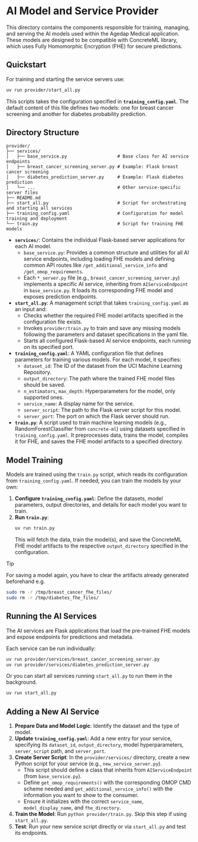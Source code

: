 # AI Model and Service Provider

This directory contains the components responsible for training, managing, and serving the AI models used within the Agedap Medical application. These models are designed to be compatible with ConcreteML library, which uses Fully Homomorphic Encryption (FHE) for secure predictions.

## Quickstart
For training and starting the service servers use:

```bash
uv run provider/start_all.py
```

This scripts takes the configuration specified in **`training_config.yaml`**. The default content of this file defines two models: one for breast cancer screening and another for diabetes probability prediction.

## Directory Structure

```
provider/
├── services/
│   ├── base_service.py                   # Base class for AI service endpoints
│   ├── breast_cancer_screening_server.py # Example: Flask breast cancer screening
│   ├── diabetes_prediction_server.py     # Example: Flask diabetes prediction
│   └── ...                               # Other service-specific server files
├── README.md                             
├── start_all.py                          # Script for orchestrating and starting all services
├── training_config.yaml                  # Configuration for model training and deployment
└── train.py                              # Script for training FHE models                           
```

-   **`services/`**: Contains the individual Flask-based server applications for each AI model.
    -   `base_service.py`: Provides a common structure and utilities for all AI service endpoints, including loading FHE models and defining common API routes like `/get_additional_service_info` and `/get_omop_requirements`.
    -   Each `*_server.py` file (e.g., `breast_cancer_screening_server.py`) implements a specific AI service, inheriting from `AIServiceEndpoint` in `base_service.py`. It loads its corresponding FHE model and exposes prediction endpoints.
-   **`start_all.py`**: A management script that takes `training_config.yaml` as an input and:
    - Checks whether the required FHE model artifacts specified in the configuration file exists.
    - Invokes `provider/train.py` to train and save any missing models following the parameters and dataset specifications in the yaml file.
    - Starts all configured Flask-based AI service endpoints, each running on its specified port.
-   **`training_config.yaml`**: A YAML configuration file that defines parameters for training various models. For each model, it specifies:
    -   `dataset_id`: The ID of the dataset from the UCI Machine Learning Repository.
    -   `output_directory`: The path where the trained FHE model files should be saved.
    -   `n_estimators`, `max_depth`: Hyperparameters for the model, only supported ones.
    -   `service_name`: A display name for the service.
    -   `server_script`: The path to the Flask server script for this model.
    -   `server_port`: The port on which the Flask server should run.
-   **`train.py`**: A script used to train machine learning models (e.g., RandomForestClassifier from `concrete-ml`) using datasets specified in `training_config.yaml`. It preprocesses data, trains the model, compiles it for FHE, and saves the FHE model artifacts to a specified directory.

## Model Training

Models are trained using the `train.py` script, which reads its configuration from `training_config.yaml`. If needed, you can train the models by your own:

1.  **Configure `training_config.yaml`**: Define the datasets, model parameters, output directories, and details for each model you want to train.
2.  **Run `train.py`**:
    ```bash
    uv run train.py
    ```
    This will fetch the data, train the model(s), and save the ConcreteML FHE model artifacts to the respective `output_directory` specified in the configuration.

> [!TIP]
> For saving a model again, you have to clear the artifacts already generated beforehand e.g.
>```bash
>sudo rm -r /tmp/breast_cancer_fhe_files/ 
>sudo rm -r /tmp/diabetes_fhe_files/
>```

## Running the AI Services

The AI services are Flask applications that load the pre-trained FHE models and expose endpoints for predictions and metadata.

Each service can be run individually:
```bash
uv run provider/services/breast_cancer_screening_server.py
uv run provider/services/diabetes_prediction_server.py
```

Or you can start all services running `start_all.py` to run them in the background.
```bash
uv run start_all.py
```

## Adding a New AI Service

1.  **Prepare Data and Model Logic**: Identify the dataset and the type of model.
2.  **Update `training_config.yaml`**: Add a new entry for your service, specifying its `dataset_id`, `output_directory`, model hyperparameters, `server_script` path, and `server_port`.
3.  **Create Server Script**: In the `provider/services/` directory, create a new Python script for your service (e.g., `new_service_server.py`).
    -   This script should define a class that inherits from `AIServiceEndpoint` (from `base_service.py`).
    -   Define `get_omop_requirements()` with the corresponding OMOP CMD scheme needed and `get_additional_service_info()` with the information you want to show to the consumer.
    -   Ensure it initializes with the correct `service_name`, `model_display_name`, and `fhe_directory`.
4.  **Train the Model**: Run `python provider/train.py`. Skip this step if using `start_all.py`.
5.  **Test**: Run your new service script directly or via `start_all.py` and test its endpoints.
